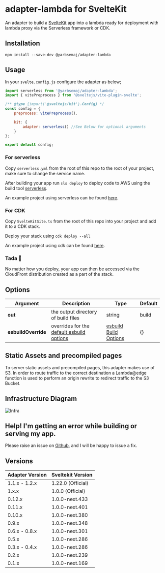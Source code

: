 # adapter-lambda for SvelteKit

An adapter to build a [SvelteKit](https://kit.svelte.dev/) app into a lambda ready for deployment with lambda proxy via the Serverless framework or CDK.

## Installation
```
npm install --save-dev @yarbsemaj/adapter-lambda
```
## Usage

In your `svelte.config.js` configure the adapter as below;

```js
import serverless from '@yarbsemaj/adapter-lambda';
import { vitePreprocess } from '@sveltejs/vite-plugin-svelte';

/** @type {import('@sveltejs/kit').Config} */
const config = {
	preprocess: vitePreprocess(),

	kit: {
		adapter: serverless() //See Below for optional arguments
	}
};

export default config;
```

### For serverless
Copy `serverless.yml` from the root of this repo to the root of your project, make sure to change the service name.

After building your app run `sls deploy` to deploy code to AWS using the build tool [serverless](https://www.serverless.com/).

An example project using serverless can be found [here](https://github.com/yarbsemaj/sveltekit-serverless-starter).

### For CDK
Copy `SvelteKitSite.ts` from the root of this repo into your project and add it to a CDK stack.

Deploy your stack using `cdk deploy --all`

An example project using cdk can be found [here](https://github.com/yarbsemaj/sveltekit-cdk-starter).

### Tada 🎉
No matter how you deploy, your app can then be accessed via the CloudFront distribution created as a part of the stack.

## Options
| Argument            | Description                                | Type    | Default |
| ------------------- | ------------------------------------------ | ------- | ------- |
| **out**             | the output directory of build files        | string  | build   |
| **esbuildOverride** | overrides for the [default esbuild options](https://github.com/yarbsemaj/sveltekit-adapter-lambda/blob/master/index.js#L50)  | [esbuild Build Options](https://github.com/evanw/esbuild/blob/fc37c2fa9de2ad77476a6d4a8f1516196b90187e/lib/shared/types.ts#L110) | {}     |

## Static Assets and precompiled pages
To server static assets and precompiled pages, this adapter makes use of S3. In order to route traffic to the correct destination a Lambda@edge function is used to perform an origin rewrite to redirect traffic to the S3 Bucket.

## Infrastructure Diagram
![Infra](https://github.com/yarbsemaj/sveltekit-adapter-lambda/blob/master/docs/assets/diagram.png?raw=true)


## Help! I'm getting an error while building or serving my app.
Please raise an issue on [Github](https://github.com/yarbsemaj/sveltekit-adapter-lambda/issues), and I will be happy to issue a fix.

## Versions
| Adapter Version | Sveltekit Version |
| --------------- | ----------------- |
| 1.1.x - 1.2.x   | 1.22.0 (Official) |
| 1.x.x           | 1.0.0 (Official)  |
| 0.12.x          | 1.0.0-next.433    |
| 0.11.x          | 1.0.0-next.401    |
| 0.10.x          | 1.0.0-next.380    |
| 0.9.x           | 1.0.0-next.348    |
| 0.6.x - 0.8.x   | 1.0.0-next.301    |
| 0.5.x           | 1.0.0-next.286    |
| 0.3.x - 0.4.x   | 1.0.0-next.286    |
| 0.2.x           | 1.0.0-next.239    |
| 0.1.x           | 1.0.0-next.169    |
